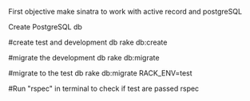 First objective make sinatra to work with active record and postgreSQL

Create PostgreSQL db

#create test and development db
rake db:create

#migrate the development db
rake db:migrate

#migrate to the test db
rake db:migrate RACK_ENV=test

#Run "rspec" in terminal to check if test are passed
rspec
